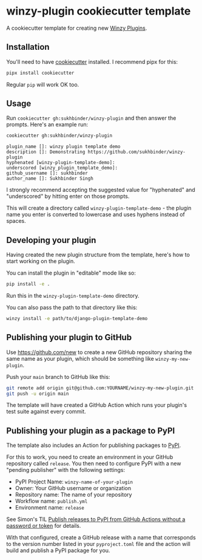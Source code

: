 # winzy-plugin cookiecutter template

A cookiecutter template for creating new [Winzy Plugins](https://github.com/sukhbinder/winzy).


## Installation

You'll need to have [cookiecutter](https://cookiecutter.readthedocs.io/) installed. I recommend pipx for this:
```bash
pipx install cookiecutter
```
Regular `pip` will work OK too.

## Usage

Run `cookiecutter gh:sukhbinder/winzy-plugin` and then answer the prompts. Here's an example run:

```bash
cookiecutter gh:sukhbinder/winzy-plugin
```
```
plugin_name []: winzy plugin template demo
description []: Demonstrating https://github.com/sukhbinder/winzy-plugin
hyphenated [winzy-plugin-template-demo]:
underscored [winzy_plugin_template_demo]:
github_username []: sukhbinder
author_name []: Sukhbinder Singh
```
I strongly recommend accepting the suggested value for "hyphenated" and "underscored" by hitting enter on those prompts.

This will create a directory called `winzy-plugin-template-demo` - the plugin name you enter is converted to lowercase and uses hyphens instead of spaces.

## Developing your plugin

Having created the new plugin structure from the template, here's how to start working on the plugin.

You can install the plugin in "editable" mode like so:

```bash
pip install -e .
```
Run this in the `winzy-plugin-template-demo` directory.

You can also pass the path to that directory like this:

```bash
winzy install -e path/to/django-plugin-template-demo
```

## Publishing your plugin to GitHub

Use https://github.com/new to create a new GitHub repository sharing the same name as your plugin, which should be something like `winzy-my-new-plugin`.

Push your `main` branch to GitHub like this:
```bash
git remote add origin git@github.com:YOURNAME/winzy-my-new-plugin.git
git push -u origin main
```
The template will have created a GitHub Action which runs your plugin's test suite against every commit.

## Publishing your plugin as a package to PyPI

The template also includes an Action for publishing packages to [PyPI](https://pypi.org/).

For this to work, you need to create an environment in your GitHub repository called `release`. You then need to configure PyPI with a new "pending publisher" with the following settings:

- PyPI Project Name: `winzy-name-of-your-plugin`
- Owner: Your GitHub username or organization
- Repository name: The name of your repository
- Workflow name: `publish.yml`
- Environment name: `release`

See Simon's TIL [Publish releases to PyPI from GitHub Actions without a password or token](https://til.simonwillison.net/pypi/pypi-releases-from-github) for details.

With that configured, create a GitHub release with a name that corresponds to the version number listed in your `pyproject.toml` file and the action will build and publish a PyPI package for you.
